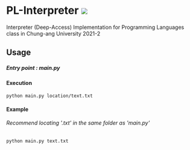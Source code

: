 # PL-Interpreter <img src="https://img.shields.io/badge/Python-3766AB?style=flat&logo=Python&logoColor=white"/></a>
Interpreter (Deep-Access) Implementation for Programming Languages class in Chung-ang University 2021-2

## Usage

##### Entry point : main.py


#### Execution
```
python main.py location/text.txt
```

#### Example
###### Recommend locating '.txt' in the same folder as 'main.py'
```
python main.py text.txt
```
